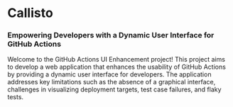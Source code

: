 # Callisto

### Empowering Developers with a Dynamic User Interface for GitHub Actions

Welcome to the GitHub Actions UI Enhancement project! This project aims to develop a web application that enhances the usability of GitHub Actions by providing a dynamic user interface for developers. The application addresses key limitations such as the absence of a graphical interface, challenges in visualizing deployment targets, test case failures, and flaky tests.
